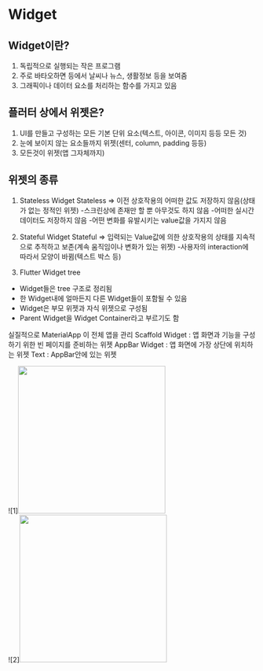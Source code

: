 Widget
========
Widget이란?
------------
1. 독립적으로 실행되는 작은 프로그램
2. 주로 바타오하면 등에서 날씨나 뉴스, 생활정보 등을 보여줌
3. 그래픽이나 데이터 요소를 처리하는 함수를 가지고 있음

플러터 상에서 위젯은?
---------------------
1. UI를 만들고 구성하는 모든 기본 단위 요소(텍스트, 아이콘, 이미지 등등 모든 것)
2. 눈에 보이지 않는 요소들까지 위젯(센터, column, padding 등등)
3. 모든것이 위젯(앱 그자체까지)

위젯의 종류
------------
1. Stateless Widget
Stateless => 이전 상호작용의 어떠한 값도 저장하지 않음(상태가 없는 정적인 위젯)
-스크린상에 존재만 할 뿐 아무것도 하지 않음
-어떠한 실시간 데이터도 저장하지 않음
-어떤 변화를 유발시키는 value값을 가지지 않음

2. Stateful Widget
Stateful => 입력되는 Value값에 의한 상호작용의 상태를 지속적으로 추적하고 보존(계속 움직임이나 변화가 있는 위젯)
-사용자의 interaction에 따라서 모양이 바뀜(텍스트 박스 등) 

3. Flutter Widget tree
- Widget들은 tree 구조로 정리됨
- 한 Widget내에 얼마든지 다른 Widget들이 포함될 수 있음
- Widget은 부모 위젯과 자식 위젯으로 구성됨
- Parent Widget을 Widget Container라고 부르기도 함

실질적으로 MaterialApp 이 전체 앱을 관리
Scaffold Widget : 앱 화면과 기능을 구성하기 위한 빈 페이지를 준비하는 위젯
AppBar Widget : 앱 화면에 가장 상단에 위치하는 위젯
Text : AppBar안에 있는 위젯     


![1]<img src = "https://user-images.githubusercontent.com/73534426/120071346-ccb05600-c0c9-11eb-9b5d-edec7a1bc4ec.JPG" width="300px" height="300px"/>   
![2]<img src = "https://user-images.githubusercontent.com/73534426/120071353-d2a63700-c0c9-11eb-9d1e-6fafaedb6784.JPG" width="300px" height="300px"/>

